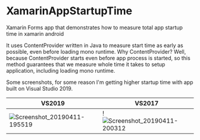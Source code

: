 # XamarinAppStartupTime
Xamarin Forms app that demonstrates how to measure total app startup time in xamarin android

It uses ContentProvider written in Java to measure start time as early as possible, even before loading mono runtime. Why ContentProvider?
Well, because ContentProvider starts even before app process is started, so this method guarantees that we measure whole time it takes to setup application, including loading mono runtime.

Some screenshots, for some reason I'm getting higher startup time with app built on Visual Studio 2019.

| VS2019 | VS2017 |
| --- | --- |
| ![Screenshot_20190411-195519](https://user-images.githubusercontent.com/3065454/55980785-81425000-5c95-11e9-9763-f27bc4d0993f.jpg) | !![Screenshot_20190411-200312](https://user-images.githubusercontent.com/3065454/55980787-81dae680-5c95-11e9-9294-7b51b737c0f6.jpg) |





